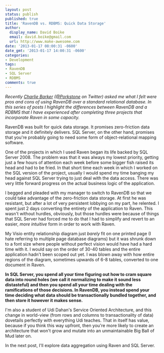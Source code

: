 ```yaml
---
layout: post
status: publish
published: true
title: 'RavenDB vs. RDBMS: Quick Data Storage'
author:
  display_name: David Boike
  email: david.boike@gmail.com
  url: http://www.make-awesome.com
date: '2013-01-17 08:00:31 -0600'
date_gmt: '2013-01-17 14:00:31 -0600'
categories:
- Development
tags:
- RavenDB
- SQL Server
- RDBMS
comments: true
---
```

*Recently [Charlie Barker](http://www.dualbotic.com/DB/blog/) ([@Porkstone](https://twitter.com/porkstone) on Twitter) asked me what I felt were pros and cons of using RavenDB over a standard relational database. In this series of posts I highlight the differences between RavenDB and a RDBMS that I have experienced after completing three projects that incorporate Raven in some capacity.*

 RavenDB was built for quick data storage. It promises zero-friction data storage and it definitely delivers. SQL Server, on the other hand, promises that you're probably going to need some form of object-relational mapping software.

One of the projects in which I used Raven began its life backed by SQL Server 2008. The problem was that it was always my lowest priority, getting just a few hours of attention each week before some bigger fish raised its head and had to be fried. In that short time each week in which I worked on the SQL version of the project, usually I would spend my time banging my head against SQL Server trying to just deal with the data access. There was very little forward progress on the actual business logic of the application.

<!-- more -->

I begged and pleaded with my manager to switch to RavenDB so that we could take advantage of the zero-friction data storage. At first he was resistant, but after a lot of very persistent lobbying on my part, he relented. I spent just 2 days converting the entirety of the application to Raven. This wasn't without hurdles, obviously, but those hurdles were because of things that SQL Server had forced me to do that I had to simplify and revert to an easier, *more intuitive* form in order to work with Raven.

My Visio entity relationship diagram just *barely* fit on one printed page (I hate referring to multiple page database diagrams) but it was shrunk down to a font size where people without perfect vision would have had a hard time with it. I would say on the order of 30-40 tables and the entire application hadn't been scoped out yet. I was blown away with how entire regions of the diagram, sometimes upwards of 6-8 tables, converted to one document in Raven.

**In SQL Server, you spend all your time figuring out how to cram square data into round holes (we call it normalizing to make it sound less distasteful) and then you spend all your time dealing with the ramifications of those decisions. In RavenDB, you instead spend your time deciding what data should be transactionally bundled together, and then store it however it makes sense.**

I'm also a student of Udi Dahan's Service Oriented Architecture, and this change in world-view (from rows and columns to transactionality of data) dovetails perfectly with everything Udi teaches. That in itself has value, because if you think this way upfront, then you're more likely to create an architecture that won't grow and mutate into an unmaintainable Big Ball of Mud later on.

In the next post, I'll explore data aggregation using Raven and SQL Server.
